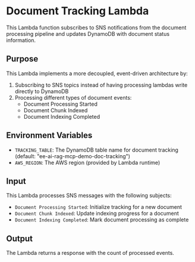 # Document Tracking Lambda

This Lambda function subscribes to SNS notifications from the document processing pipeline
and updates DynamoDB with document status information.

## Purpose

This Lambda implements a more decoupled, event-driven architecture by:

1. Subscribing to SNS topics instead of having processing lambdas write directly to DynamoDB
2. Processing different types of document events:
   - Document Processing Started
   - Document Chunk Indexed 
   - Document Indexing Completed

## Environment Variables

- `TRACKING_TABLE`: The DynamoDB table name for document tracking (default: "ee-ai-rag-mcp-demo-doc-tracking")
- `AWS_REGION`: The AWS region (provided by Lambda runtime)

## Input

This Lambda processes SNS messages with the following subjects:

- `Document Processing Started`: Initialize tracking for a new document
- `Document Chunk Indexed`: Update indexing progress for a document
- `Document Indexing Completed`: Mark document processing as complete

## Output

The Lambda returns a response with the count of processed events.